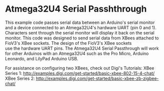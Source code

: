 # Atmega32U4 Serial Passhthrough
This example code passes serial data between an Arduino's serial monitor
 and a device connected to an Atmega32U4's hardware UART (pin 0 and 1).
 Characters sent through the serial monitor will display it back on the
 serial monitor. This code was designed to send serial data from XBees 
 attached to FioV3's XBee sockets. The design of the FioV3's XBee sockets  
 use the hardware UART pins. The Atmega32U4 Serial Passthrough will work
 for other Arduinos with an Atmega32U4 such as the Pro Micro, Arduino 
 Leonardo, and LilyPad Arduino USB. 
 
 For assistance on configuring two XBees, check out Digi's Tutorials:
 XBee Series 1: http://examples.digi.com/get-started/basic-xbee-802-15-4-chat/
 XBee Series 2: http://examples.digi.com/get-started/basic-xbee-zb-zigbee-chat/
